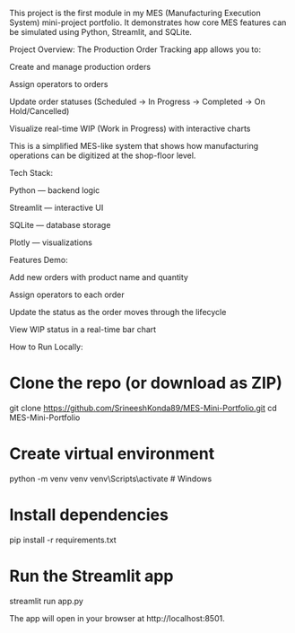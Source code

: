 This project is the first module in my MES (Manufacturing Execution System) mini-project portfolio. It demonstrates how core MES features can be simulated using Python, Streamlit, and SQLite.

Project Overview:
The Production Order Tracking app allows you to:

Create and manage production orders

Assign operators to orders

Update order statuses (Scheduled → In Progress → Completed → On Hold/Cancelled)

Visualize real-time WIP (Work in Progress) with interactive charts

This is a simplified MES-like system that shows how manufacturing operations can be digitized at the shop-floor level.

Tech Stack:

Python — backend logic

Streamlit — interactive UI

SQLite — database storage

Plotly — visualizations

Features Demo:

Add new orders with product name and quantity

Assign operators to each order

Update the status as the order moves through the lifecycle

View WIP status in a real-time bar chart

How to Run Locally:
# Clone the repo (or download as ZIP)
git clone https://github.com/SrineeshKonda89/MES-Mini-Portfolio.git
cd MES-Mini-Portfolio

# Create virtual environment
python -m venv venv
venv\Scripts\activate    # Windows

# Install dependencies
pip install -r requirements.txt

# Run the Streamlit app
streamlit run app.py


The app will open in your browser at http://localhost:8501.


